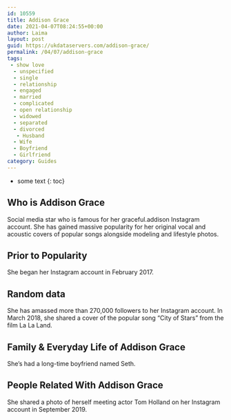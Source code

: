 ```yaml
---
id: 10559
title: Addison Grace
date: 2021-04-07T08:24:55+00:00
author: Laima
layout: post
guid: https://ukdataservers.com/addison-grace/
permalink: /04/07/addison-grace
tags:
 - show love
  - unspecified
  - single
  - relationship
  - engaged
  - married
  - complicated
  - open relationship
  - widowed
  - separated
  - divorced
   - Husband
  - Wife
  - Boyfriend
  - Girlfriend
category: Guides
---
```


* some text
{: toc}


## Who is Addison Grace
                  
                  
                  
Social media star who is famous for her graceful.addison Instagram account. She has gained massive popularity for her original vocal and acoustic covers of popular songs alongside modeling and lifestyle photos.
                  
              
            
              
            
                
                
                
## Prior to Popularity
                  
                  
                  
She began her Instagram account in February 2017. 
                  
              
            
              
            
                
                
                
## Random data
                  
                  
                  
She has amassed more than 270,000 followers to her Instagram account. In March 2018, she shared a cover of the popular song &#8220;City of Stars&#8221; from the film La La Land. 
                  
              
            
              
            
                
                
                
## Family & Everyday Life of Addison Grace
                  
                  
                  
She&#8217;s had a long-time boyfriend named Seth. 
                  
              
            
              
            
                
                
                
## People Related With Addison Grace
                  
                  
                  
She shared a photo of herself meeting actor Tom Holland on her Instagram account in September 2019.
                  
              
            
              
            
                
              
            
              
              
            
            
              
            
          
          
          